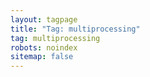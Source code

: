 ```yaml
---
layout: tagpage
title: "Tag: multiprocessing"
tag: multiprocessing
robots: noindex
sitemap: false
---
```

